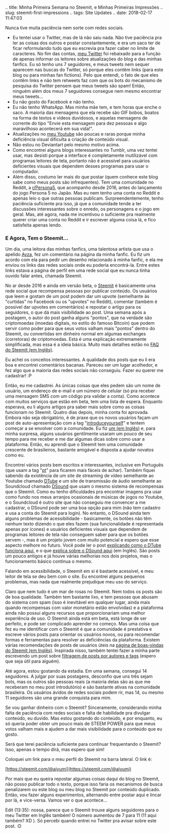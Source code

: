 .. title: Minha Primeira Semana no Steemit, e Minhas Primeiras Impressões
.. slug: steemit-first-impressions
.. tags: Site Updates
.. date: 2018-02-17 11:47:03

Nunca tive muita paciência nem sorte com redes sociais.

* Eu tentei usar o Twitter, mas de lá não saiu nada. Não tive paciência pra ler as coisas dos outros e postar constantemente, e era um saco ter de ficar reformulando tudo que eu escrevia pra fazer caber no limite de caracteres. No fim das contas, [meu Twitter][twitter_en] foi rebaixado para a função de apenas informar os leitores sobre atualizações do blog e das minhas fanfics. Eu só tenho uns 7 seguidores, e meus tweets nem sequer aparecem nas buscas do Twitter, só porque eles contêm links (para este blog ou para minhas fan fictions). Pelo que entendi, o fato de que eles contêm links e não tem retweets faz com que os bots do mecanismo de pesquisa do Twitter pensem que meus tweets são spam! Então, ninguém além dos meus 7 seguidores consegue nem mesmo encontrar meus tweets...
* Eu não gosto do Facebook e não tenho.
* Eu não tenho WhatsApp. Mas minha mãe tem, e tem horas que enche o saco. A maioria das mensagens que ela recebe são GIF bobos, boatos na forma de textos e vídeos duvidosos, e aquelas mensagens de corrente do tipo "Envie esta mensagem para dez pessoas e algo maravilhoso acontecerá em sua vida!".
* Atualizações no [meu Youtube][yt] são poucas e raras porque minha deficiência visual dificulta a criação de conteúdo visual.
* Não estou no Deviantart pelo mesmo motivo acima.
* Como encontrei alguns blogs interessantes no Tumblr, uma vez tentei usar, mas desisti porque a interface é completamente inutilizável com programas leitores de tela, portanto não é acessível para usuários deficientes visuais que dependem desses programas para usar o computador.
* Além disso, costumo ler mais do que postar (quem conhece este blog sabe como meus posts são infrequentes). Tem uma comunidade no Reddit, a [r/Persona5][rp5], que acompanho desde 2016, antes do lançamento do jogo Persona 5 no Japão. Mas eu nem tenho uma conta no Reddit e apenas leio o que outras pessoas publicam. Surpreendentemente, tenho paciência suficiente pra isso, já que a comunidade tende a ter discussões interessantes sobre o enredo, os personagens e o jogo em geral. Mas, até agora, nada me incentivou o suficiente pra realmente querer criar uma conta no Reddit e ir escrever alguma coisa lá, e fico satisfeita apenas lendo.

### E Agora, Tem o Steemit...

Um dia, uma leitora das minhas fanfics, uma talentosa artista que usa o apelido [Ayza][ayzachan], fez um comentário na página da minha fanfic. Eu fiz um acordo com ela para pedir um desenho relacionado à minha fanfic, e ela me enviou os links das redes sociais onde eu poderia encontrá-la. Entre estes links estava a página de perfil em uma rede social que eu nunca tinha ouvido falar antes, chamada Steemit.

No ar desde 2016 e ainda em versão beta, o [Steemit][steemithp] é basicamente uma rede social que recompensa pessoas por publicar conteúdo. Os usuários que leem e gostam de um post podem dar um upvote (semelhante às "curtidas" no Facebook ou os "upvotes" no Reddit), comentar (também é possível dar upvotes em comentários) e repostar o artigo para os seguidores, o que dá mais visibilidade ao post. Uma semana após a postagem, o autor do post ganha alguns "pontos", que na verdade são criptomoedas (moedas digitais, no estilo do famoso Bitcoin) que podem servir como poder para que seus votos valham mais "pontos" dentro do Steemit, ou convertidas em dinheiro normal em algumas exchanges (corretoras) de criptomoedas. Esta é uma explicação extremamente simplificada, mas essa é a ideia básica. Muito mais detalhes estão no [FAQ do Steemit (em Inglês)][steemitfaq].

Eu achei os conceitos interessantes. A qualidade dos posts que eu li era boa e encontrei comentários bacanas. Pareceu ser um lugar acolhedor, e fez algo que a maioria das redes sociais não conseguiu. Fazer eu querer me cadastrar! :P

Então, eu me cadastrei. As únicas coisas que eles pedem são um nome de usuário, um endereço de e-mail e um número de celular (só pra receber uma mensagem SMS com um código pra validar a conta). Como acontece com muitos serviços que estão em beta, tem uma lista de espera. Enquanto esperava, eu li alguns artigos pra saber mais sobre como as coisas funcionam no Steemit. Quatro dias depois, minha conta foi aprovada. Embora não seja obrigatório, é de praxe que os novos usuários façam um post de auto-apresentação com a tag "[introduceyourself][introducetag]" e tentem começar a se envolver com a comunidade. Eu fiz [um (em Inglês)][introducepost] e, para minha surpresa, alguns usuários gentilmente usaram um pouco de seu tempo para me receber e me dar algumas dicas sobre como usar a plataforma. Então, eu aprendi que o Steemit tem uma comunidade crescente de brasileiros, bastante amigável e disposta a ajudar novatos como eu.

Encontrei vários posts bem escritos e interessantes, inclusive em Português (que usam a tag "[pt](https://steemit.com/trending/pt)" para ficarem mais fáceis de achar). Também fiquei sabendo da existência de um site de streaming de vídeo semelhante ao Youtube chamado [DTube][dtubehp] e um site de transmissão de áudio semelhante ao Soundcloud chamado [DSound][dsoundhp] que usam o mesmo sistema de recompensas que o Steemit. Como eu tenho dificuldades pra encontrar imagens pra usar como fundo nos meus arranjos ocasionais de músicas de jogos no Youtube, e o Soundcloud é outro site que não conseguiu me convencer a me cadastrar, o DSound pode ser uma boa opção para mim (não tem cadastro e usa a conta do Steemit para login). No entanto, o DSound ainda tem alguns problemas de acessibilidade - basicamente, os botões não têm nenhum texto dizendo o que eles fazem (sua funcionalidade é representada apenas por ícones) e usuários deficientes visuais que dependem de programas leitores de tela não conseguem saber para que os botões servem -, mas é um projeto jovem com muito potencial e espero que esse aspecto melhore no futuro. Você pode ler o post [explicando como o DTube funciona aqui][dtubeintro], e o que [explica sobre o DSound aqui][dsoundintro] (em Inglês). São posts um pouco antigos e já houve várias melhorias nos dois projetos, mas o funcionamento básico continua o mesmo.

Falando em acessibilidade, o Steemit em si é bastante acessível, e meu leitor de tela se deu bem com o site. Eu encontrei alguns pequenos problemas, mas nada que realmente prejudique meu uso do serviço.

Claro que nem tudo é um mar de rosas no Steemit. Nem todos os posts são de boa qualidade. Também tem bastante lixo, e tem pessoas que abusam do sistema com spam (isso é inevitável em qualquer lugar, ainda mais quando recompensas com valor monetário estão envolvidas) e a plataforma ainda não possui alguns recursos que proporcionariam uma melhor experiência de uso. O Steemit ainda está em beta, está longe de ser perfeito, e pode ser complicado aprender no começo. Mas uma coisa que fez eu me identificar com o Steemit é que a comunidade é prestativa e escreve vários posts para orientar os usuários novos, ou para recomendar formas e ferramentas para resolver as deficiências da plataforma. Existem várias recomendações de posts de usuários úteis na [página de boas-vindas do Steemit (em Inglês)][steemitwelcome]. Inspirada nisso, também tentei fazer a minha parte escrevendo um post sobre [filtragem de posts por autores e tags][tagpost] (espero que seja útil para alguém).

Até agora, estou gostando da estadia. Em uma semana, consegui 14 seguidores. A julgar por suas postagens, desconfio que uns três sejam bots, mas os outros são pessoas reais (a maioria delas são as que me receberam no meu post introdutório) e são bastante ativas na comunidade brasileira. Os usuários ávidos de redes sociais podem rir, mas 14, ou mesmo 11 seguidores são uma grande conquista para mim.

Se vou ganhar dinheiro com o Steemit? Sinceramente, considerando minha falta de paciência com redes sociais e falta de habilidade pra divulgar conteúdo, eu duvido. Mas estou gostando do conteúdo, e por enquanto, eu só queria poder obter um pouco mais de STEEM POWER para que meus votos valham mais e ajudem a dar mais visibilidade para o conteúdo que eu gosto.

Será que terei paciência suficiente para continuar frequentando o Steemit? Isso, apenas o tempo dirá, mas espero que sim!

Coloquei um link para o meu perfil do Steemit na barra lateral. O link é:

[https://steemit.com/@aiyumi](https://steemit.com/@aiyumi)

Por mais que eu queira repostar algumas coisas daqui do blog no Steemit, não posso publicar todo o texto, porque isso faria os mecanismos de busca penalizarem ou este blog ou meu blog no Steemit por conteúdo duplicado. Então, vou fazer alguns experimentos, alternando entre postar aqui e lincar por lá, e vice-versa. Vamos ver o que acontece...

Edit (13:35): nossa, parece que o Steemit trouxe alguns seguidores para o meu Twitter em Inglês também! O número aumentou de 7 para 11 (11 aqui também? XD ). Só percebi quando entrei no Twitter pra avisar sobre este post. :D

[twitter_en]: https://mobile.twitter.com/aiyumi_en
[yt]: https://www.youtube.com/user/AiyumiBr
[rp5]: https://www.reddit.com/r/Persona5
[ayzachan]: https://ayza-chan.deviantart.com/
[steemithp]: https://steemit.com/
[steemitfaq]: https://steemit.com/faq.html
[introducetag]: https://steemit.com/trending/introduceyourself
[introducepost]: https://steemit.com/introduceyourself/@aiyumi/hello-from-brazil-ayza-introduced-me
[dtubehp]: https://d.tube/
[dsoundhp]: https://dsound.audio/
[dtubeintro]: https://steemit.com/video/@heimindanger/introducing-dtube-a-decentralized-video-platform-using-steem-and-ipfs
[dsoundintro]: https://steemit.com/music/@prc/introducing-dsound-a-decentralized-sound-platform-using-steem-and-ipfs
[steemitwelcome]: https://steemit.com/welcome
[tagpost]: https://steemit.com/pt/@aiyumi/steemit-filtrando-posts-por-autores-e-tags
